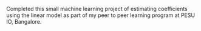 Completed this small machine learning project of estimating coefficients using the linear model as part of my peer to peer learning program at PESU IO, Bangalore.
